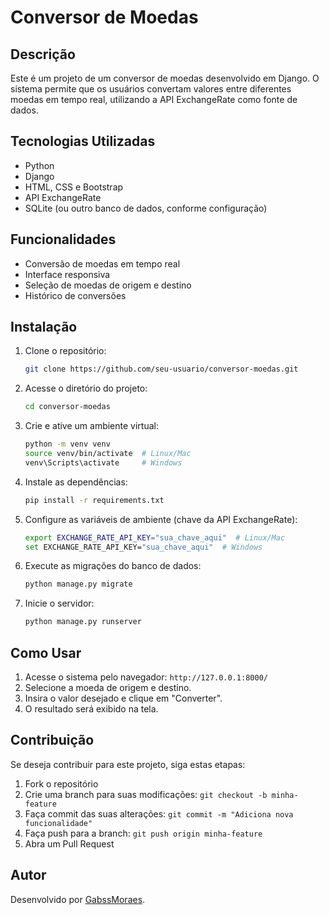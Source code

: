 # Conversor de Moedas

## Descrição
Este é um projeto de um conversor de moedas desenvolvido em Django. O sistema permite que os usuários convertam valores entre diferentes moedas em tempo real, utilizando a API ExchangeRate como fonte de dados.

## Tecnologias Utilizadas
- Python
- Django
- HTML, CSS e Bootstrap
- API ExchangeRate
- SQLite (ou outro banco de dados, conforme configuração)

## Funcionalidades
- Conversão de moedas em tempo real
- Interface responsiva
- Seleção de moedas de origem e destino
- Histórico de conversões

## Instalação
1. Clone o repositório:
   ```sh
   git clone https://github.com/seu-usuario/conversor-moedas.git
   ```
2. Acesse o diretório do projeto:
   ```sh
   cd conversor-moedas
   ```
3. Crie e ative um ambiente virtual:
   ```sh
   python -m venv venv
   source venv/bin/activate  # Linux/Mac
   venv\Scripts\activate     # Windows
   ```
4. Instale as dependências:
   ```sh
   pip install -r requirements.txt
   ```
5. Configure as variáveis de ambiente (chave da API ExchangeRate):
   ```sh
   export EXCHANGE_RATE_API_KEY="sua_chave_aqui"  # Linux/Mac
   set EXCHANGE_RATE_API_KEY="sua_chave_aqui"  # Windows
   ```
6. Execute as migrações do banco de dados:
   ```sh
   python manage.py migrate
   ```
7. Inicie o servidor:
   ```sh
   python manage.py runserver
   ```

## Como Usar
1. Acesse o sistema pelo navegador: `http://127.0.0.1:8000/`
2. Selecione a moeda de origem e destino.
3. Insira o valor desejado e clique em "Converter".
4. O resultado será exibido na tela.

## Contribuição
Se deseja contribuir para este projeto, siga estas etapas:
1. Fork o repositório
2. Crie uma branch para suas modificações: `git checkout -b minha-feature`
3. Faça commit das suas alterações: `git commit -m "Adiciona nova funcionalidade"`
4. Faça push para a branch: `git push origin minha-feature`
5. Abra um Pull Request

## Autor
Desenvolvido por [GabssMoraes](https://github.com/GabssMoraes).

